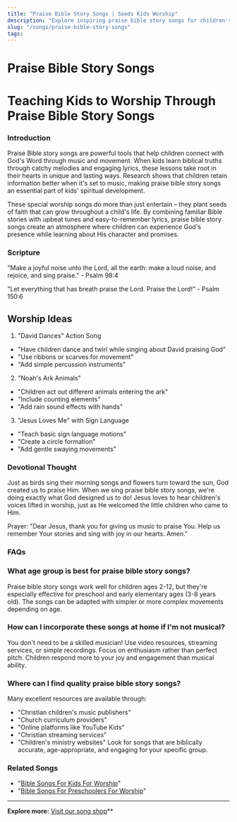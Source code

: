 ```yaml
---
title: "Praise Bible Story Songs | Seeds Kids Worship"
description: "Explore inspiring praise bible story songs for children's worship and faith development. Biblical music resources for families and ministry."
slug: "/songs/praise-bible-story-songs"
tags:
---
```


# Praise Bible Story Songs

# Teaching Kids to Worship Through Praise Bible Story Songs

### Introduction
Praise Bible story songs are powerful tools that help children connect with God's Word through music and movement. When kids learn biblical truths through catchy melodies and engaging lyrics, these lessons take root in their hearts in unique and lasting ways. Research shows that children retain information better when it's set to music, making praise bible story songs an essential part of kids' spiritual development.

These special worship songs do more than just entertain – they plant seeds of faith that can grow throughout a child's life. By combining familiar Bible stories with upbeat tunes and easy-to-remember lyrics, praise bible story songs create an atmosphere where children can experience God's presence while learning about His character and promises.

### Scripture
"Make a joyful noise unto the Lord, all the earth: make a loud noise, and rejoice, and sing praise." - Psalm 98:4

"Let everything that has breath praise the Lord. Praise the Lord!" - Psalm 150:6

## Worship Ideas
1. "David Dances" Action Song
- "Have children dance and twirl while singing about David praising God"
- "Use ribbons or scarves for movement"
- "Add simple percussion instruments"

2. "Noah's Ark Animals" 
- "Children act out different animals entering the ark"
- "Include counting elements"
- "Add rain sound effects with hands"

3. "Jesus Loves Me" with Sign Language
- "Teach basic sign language motions"
- "Create a circle formation"
- "Add gentle swaying movements"

### Devotional Thought
Just as birds sing their morning songs and flowers turn toward the sun, God created us to praise Him. When we sing praise bible story songs, we're doing exactly what God designed us to do! Jesus loves to hear children's voices lifted in worship, just as He welcomed the little children who came to Him.

Prayer: "Dear Jesus, thank you for giving us music to praise You. Help us remember Your stories and sing with joy in our hearts. Amen."

### FAQs

### What age group is best for praise bible story songs?
Praise bible story songs work well for children ages 2-12, but they're especially effective for preschool and early elementary ages (3-8 years old). The songs can be adapted with simpler or more complex movements depending on age.

### How can I incorporate these songs at home if I'm not musical?
You don't need to be a skilled musician! Use video resources, streaming services, or simple recordings. Focus on enthusiasm rather than perfect pitch. Children respond more to your joy and engagement than musical ability.

### Where can I find quality praise bible story songs?
Many excellent resources are available through:
- "Christian children's music publishers"
- "Church curriculum providers"
- "Online platforms like YouTube Kids"
- "Christian streaming services"
- "Children's ministry websites"
Look for songs that are biblically accurate, age-appropriate, and engaging for your specific group.

### Related Songs

- "[Bible Songs For Kids For Worship](/songs/bible-songs-for-kids-for-worship/)"
- "[Bible Songs For Preschoolers For Worship](/songs/bible-songs-for-preschoolers-for-worship/)"

---

**Explore more:** [Visit our song shop](https://seedskidsworship.com/shop)**

<!-- Schema Markup -->
<script type="application/ld+json">
{
  "@context": "https://schema.org",
  "@type": "MusicRecording",
  "name": "Praise Bible Story Songs",
  "byArtist": {
    "@type": "MusicGroup",
    "name": "Seeds Kids Worship"
  },
  "isFamilyFriendly": true,
  "url": "https://seedskidsworship.com/songs/praise-bible-story-songs/"
}
</script>